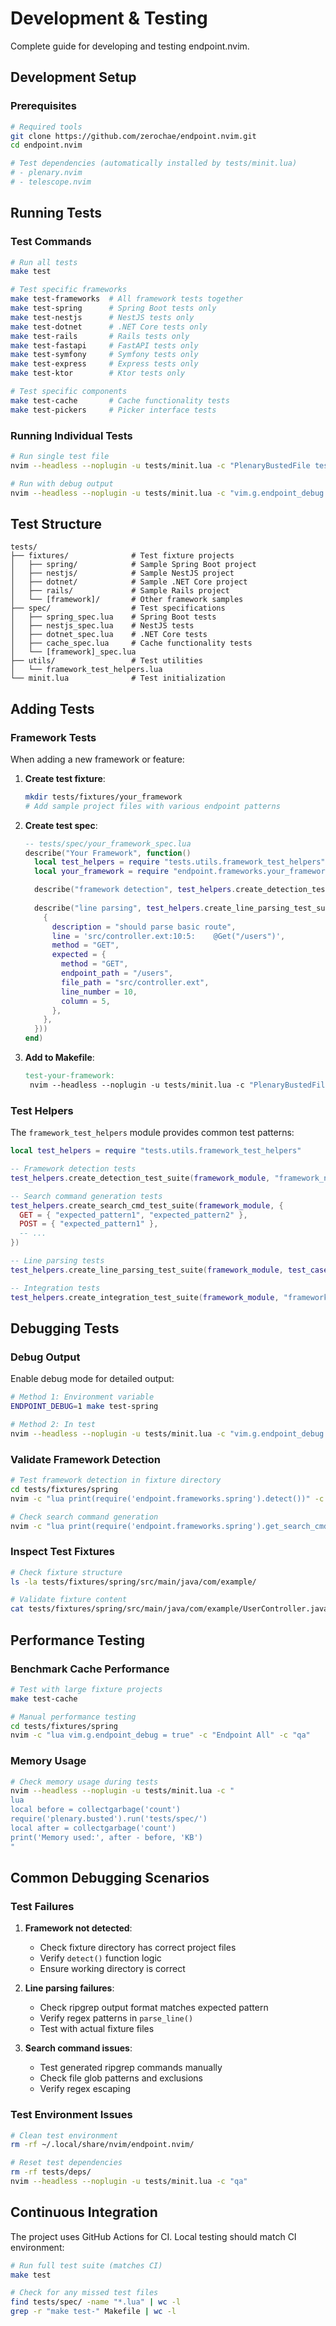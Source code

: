 # Development & Testing

Complete guide for developing and testing endpoint.nvim.

## Development Setup

### Prerequisites

```bash
# Required tools
git clone https://github.com/zerochae/endpoint.nvim.git
cd endpoint.nvim

# Test dependencies (automatically installed by tests/minit.lua)
# - plenary.nvim
# - telescope.nvim
```

## Running Tests

### Test Commands

```bash
# Run all tests
make test

# Test specific frameworks
make test-frameworks  # All framework tests together
make test-spring      # Spring Boot tests only
make test-nestjs      # NestJS tests only
make test-dotnet      # .NET Core tests only
make test-rails       # Rails tests only
make test-fastapi     # FastAPI tests only
make test-symfony     # Symfony tests only
make test-express     # Express tests only
make test-ktor        # Ktor tests only

# Test specific components
make test-cache       # Cache functionality tests
make test-pickers     # Picker interface tests
```

### Running Individual Tests

```bash
# Run single test file
nvim --headless --noplugin -u tests/minit.lua -c "PlenaryBustedFile tests/spec/spring_spec.lua"

# Run with debug output
nvim --headless --noplugin -u tests/minit.lua -c "vim.g.endpoint_debug = true" -c "PlenaryBustedFile tests/spec/dotnet_spec.lua"
```

## Test Structure

```text
tests/
├── fixtures/              # Test fixture projects
│   ├── spring/            # Sample Spring Boot project
│   ├── nestjs/            # Sample NestJS project
│   ├── dotnet/            # Sample .NET Core project
│   ├── rails/             # Sample Rails project
│   └── [framework]/       # Other framework samples
├── spec/                  # Test specifications
│   ├── spring_spec.lua    # Spring Boot tests
│   ├── nestjs_spec.lua    # NestJS tests
│   ├── dotnet_spec.lua    # .NET Core tests
│   ├── cache_spec.lua     # Cache functionality tests
│   └── [framework]_spec.lua
├── utils/                 # Test utilities
│   └── framework_test_helpers.lua
└── minit.lua              # Test initialization
```

## Adding Tests

### Framework Tests

When adding a new framework or feature:

1. **Create test fixture**:
   ```bash
   mkdir tests/fixtures/your_framework
   # Add sample project files with various endpoint patterns
   ```

2. **Create test spec**:
   ```lua
   -- tests/spec/your_framework_spec.lua
   describe("Your Framework", function()
     local test_helpers = require "tests.utils.framework_test_helpers"
     local your_framework = require "endpoint.frameworks.your_framework"

     describe("framework detection", test_helpers.create_detection_test_suite(your_framework, "your_framework"))
     
     describe("line parsing", test_helpers.create_line_parsing_test_suite(your_framework, {
       {
         description = "should parse basic route",
         line = 'src/controller.ext:10:5:    @Get("/users")',
         method = "GET",
         expected = {
           method = "GET",
           endpoint_path = "/users",
           file_path = "src/controller.ext",
           line_number = 10,
           column = 5,
         },
       },
     }))
   end)
   ```

3. **Add to Makefile**:
   ```makefile
   test-your-framework:
   	nvim --headless --noplugin -u tests/minit.lua -c "PlenaryBustedFile tests/spec/your_framework_spec.lua"
   ```

### Test Helpers

The `framework_test_helpers` module provides common test patterns:

```lua
local test_helpers = require "tests.utils.framework_test_helpers"

-- Framework detection tests
test_helpers.create_detection_test_suite(framework_module, "framework_name")

-- Search command generation tests  
test_helpers.create_search_cmd_test_suite(framework_module, {
  GET = { "expected_pattern1", "expected_pattern2" },
  POST = { "expected_pattern1" },
  -- ...
})

-- Line parsing tests
test_helpers.create_line_parsing_test_suite(framework_module, test_cases)

-- Integration tests
test_helpers.create_integration_test_suite(framework_module, "framework_name", custom_test_fn)
```

## Debugging Tests

### Debug Output

Enable debug mode for detailed output:

```bash
# Method 1: Environment variable
ENDPOINT_DEBUG=1 make test-spring

# Method 2: In test
nvim --headless --noplugin -u tests/minit.lua -c "vim.g.endpoint_debug = true" -c "PlenaryBustedFile tests/spec/spring_spec.lua"
```

### Validate Framework Detection

```bash
# Test framework detection in fixture directory
cd tests/fixtures/spring
nvim -c "lua print(require('endpoint.frameworks.spring').detect())" -c "qa"

# Check search command generation
nvim -c "lua print(require('endpoint.frameworks.spring').get_search_cmd('GET'))" -c "qa"
```

### Inspect Test Fixtures

```bash
# Check fixture structure
ls -la tests/fixtures/spring/src/main/java/com/example/

# Validate fixture content
cat tests/fixtures/spring/src/main/java/com/example/UserController.java
```

## Performance Testing

### Benchmark Cache Performance

```bash
# Test with large fixture projects
make test-cache

# Manual performance testing
cd tests/fixtures/spring
nvim -c "lua vim.g.endpoint_debug = true" -c "Endpoint All" -c "qa"
```

### Memory Usage

```bash
# Check memory usage during tests
nvim --headless --noplugin -u tests/minit.lua -c "
lua
local before = collectgarbage('count')
require('plenary.busted').run('tests/spec/')
local after = collectgarbage('count')
print('Memory used:', after - before, 'KB')
"
```

## Common Debugging Scenarios

### Test Failures

1. **Framework not detected**:
   - Check fixture directory has correct project files
   - Verify `detect()` function logic
   - Ensure working directory is correct

2. **Line parsing failures**:
   - Check ripgrep output format matches expected pattern
   - Verify regex patterns in `parse_line()`
   - Test with actual fixture files

3. **Search command issues**:
   - Test generated ripgrep commands manually
   - Check file glob patterns and exclusions
   - Verify regex escaping

### Test Environment Issues

```bash
# Clean test environment
rm -rf ~/.local/share/nvim/endpoint.nvim/

# Reset test dependencies
rm -rf tests/deps/
nvim --headless --noplugin -u tests/minit.lua -c "qa"
```

## Continuous Integration

The project uses GitHub Actions for CI. Local testing should match CI environment:

```bash
# Run full test suite (matches CI)
make test

# Check for any missed test files
find tests/spec/ -name "*.lua" | wc -l
grep -r "make test-" Makefile | wc -l
```